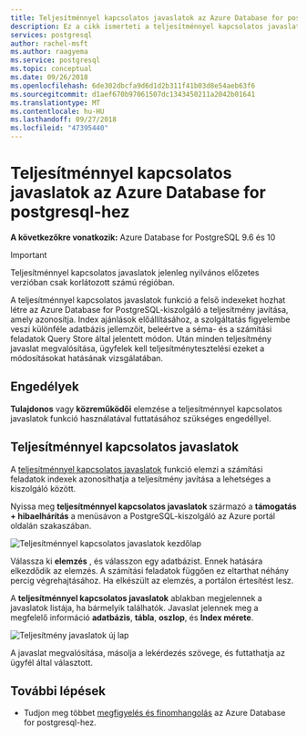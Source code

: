 ```yaml
---
title: Teljesítménnyel kapcsolatos javaslatok az Azure Database for postgresql-hez
description: Ez a cikk ismerteti a teljesítménnyel kapcsolatos javaslatok egy kérheti le az Azure Database for postgresql-hez.
services: postgresql
author: rachel-msft
ms.author: raagyema
ms.service: postgresql
ms.topic: conceptual
ms.date: 09/26/2018
ms.openlocfilehash: 6de302dbcfa9d6d1d2b311f41b03d8e54aeb63f6
ms.sourcegitcommit: d1aef670b97061507dc1343450211a2042b01641
ms.translationtype: MT
ms.contentlocale: hu-HU
ms.lasthandoff: 09/27/2018
ms.locfileid: "47395440"
---
```

# <a name="performance-recommendations-in-azure-database-for-postgresql"></a>Teljesítménnyel kapcsolatos javaslatok az Azure Database for postgresql-hez

**A következőkre vonatkozik:** Azure Database for PostgreSQL 9.6 és 10

> [!IMPORTANT]
> Teljesítménnyel kapcsolatos javaslatok jelenleg nyilvános előzetes verzióban csak korlátozott számú régióban.

A teljesítménnyel kapcsolatos javaslatok funkció a felső indexeket hozhat létre az Azure Database for PostgreSQL-kiszolgáló a teljesítmény javítása, amely azonosítja. Index ajánlások előállításához, a szolgáltatás figyelembe veszi különféle adatbázis jellemzőit, beleértve a séma- és a számítási feladatok Query Store által jelentett módon. Után minden teljesítmény javaslat megvalósítása, ügyfelek kell teljesítménytesztelési ezeket a módosításokat hatásának vizsgálatában. 

## <a name="permissions"></a>Engedélyek
**Tulajdonos** vagy **közreműködői** elemzése a teljesítménnyel kapcsolatos javaslatok funkció használatával futtatásához szükséges engedéllyel.

## <a name="performance-recommendations"></a>Teljesítménnyel kapcsolatos javaslatok
A [teljesítménnyel kapcsolatos javaslatok](concepts-performance-recommendations.md) funkció elemzi a számítási feladatok indexek azonosíthatja a teljesítmény javítása a lehetséges a kiszolgáló között.

Nyissa meg **teljesítménnyel kapcsolatos javaslatok** származó a **támogatás + hibaelhárítás** a menüsávon a PostgreSQL-kiszolgáló az Azure portál oldalán szakaszában.

![Teljesítménnyel kapcsolatos javaslatok kezdőlap](./media/concepts-performance-recommendations/performance-recommendations-landing-page.png)

Válassza ki **elemzés** , és válasszon egy adatbázist. Ennek hatására elkezdődik az elemzés. A számítási feladatok függően ez eltarthat néhány percig végrehajtásához. Ha elkészült az elemzés, a portálon értesítést lesz.

A **teljesítménnyel kapcsolatos javaslatok** ablakban megjelennek a javaslatok listája, ha bármelyik találhatók. Javaslat jelennek meg a megfelelő információ **adatbázis**, **tábla**, **oszlop**, és **Index mérete**.

![Teljesítmény javaslatok új lap](./media/concepts-performance-recommendations/performance-recommendations-result.png)

A javaslat megvalósítása, másolja a lekérdezés szövege, és futtathatja az ügyfél által választott.

## <a name="next-steps"></a>További lépések
- Tudjon meg többet [megfigyelés és finomhangolás](concepts-monitoring.md) az Azure Database for postgresql-hez.

